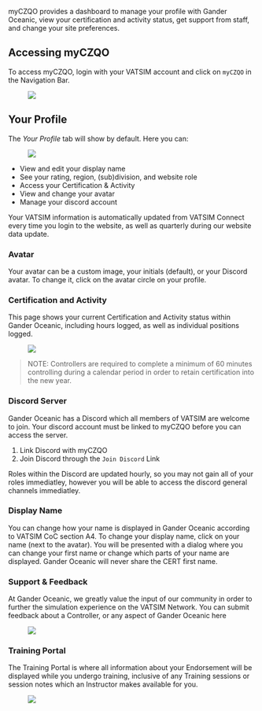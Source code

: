 


myCZQO provides a dashboard to manage your profile with Gander Oceanic, view your certification and activity status, get support from staff, and change your site preferences.

## Accessing myCZQO
To access myCZQO, login with your VATSIM account and click on `myCZQO` in the Navigation Bar.


<figure class="image image-style-align-right image_resized" style="width:90%">
<img src="/misc/img/myczqobutton.png">
</figure>

## Your Profile
The *Your Profile* tab will show by default. Here you can:

<figure class="image image-style-align-right image_resized" style="width:70%">
<img src="/misc/img/myczqoprofile.png">
</figure>

- View and edit your display name
- See your rating, region, (sub)division, and website role
- Access your Certification & Activity
- View and change your avatar
- Manage your discord account

Your VATSIM information is automatically updated from VATSIM Connect every time you login to the website, as well as quarterly during our website data update.


### Avatar
Your avatar can be a custom image, your initials (default), or your Discord avatar. To change it, click on the avatar circle on your profile.


### Certification and Activity
This page shows your current Certification and Activity status within Gander Oceanic, including hours logged, as well as individual positions logged.

<figure class="image image-style-align-right image_resized" style="width:85%">
<img src="/misc/img/activitypage.png">
</figure>

> NOTE: Controllers are required to complete a minimum of 60 minutes controlling during a calendar period in order to retain certification into the new year.


### Discord Server
Gander Oceanic has a Discord which all members of VATSIM are welcome to join. Your discord account must be linked to myCZQO before you can access the server.

1. Link Discord with myCZQO
2. Join Discord through the ```Join Discord``` Link

Roles within the Discord are updated hourly, so you may not gain all of your roles immediatley, however you will be able to access the discord general channels immediatley.







### Display Name
<p>You can change how your name is displayed in Gander Oceanic according to VATSIM CoC section A4. To change your display name, click on your name (next to the avatar). You will be presented with a dialog where you can change your first name or change which parts of your name are displayed. Gander Oceanic will never share the CERT first name.</p>


### Support & Feedback
At Gander Oceanic, we greatly value the input of our community in order to further the simulation experience on the VATSIM Network. You can submit feedback about a Controller, or any aspect of Gander Oceanic here

<figure class="image image-style-align-right image_resized" style="width:85%">
<img src="/misc/img/feedback.png">
</figure>


### Training Portal
The Training Portal is where all information about your Endorsement will be displayed while you undergo training, inclusive of any Training sessions or session notes which an Instructor makes available for you.
<figure class="image image-style-align-right image_resized" style="width:95%">
<img src="/misc/img/trainingportal.png">
</figure>

